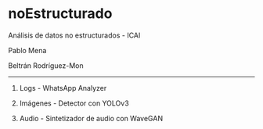 # noEstructurado
Análisis de datos no estructurados - ICAI

 Pablo Mena

 Beltrán Rodríguez-Mon

 ---

 1. Logs - WhatsApp Analyzer

 2. Imágenes - Detector con YOLOv3

 3. Audio - Sintetizador de audio con WaveGAN
